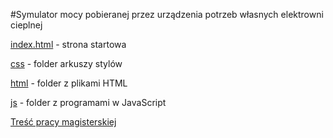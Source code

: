 #Symulator mocy pobieranej przez urządzenia potrzeb własnych elektrowni cieplnej

[index.html](https://github.com/grumatowski/symulator_mocy_pobieranej/blob/master/index.html) - strona startowa

[css](https://github.com/grumatowski/symulator_mocy_pobieranej/tree/master/css) - folder arkuszy stylów

[html](https://github.com/grumatowski/symulator_mocy_pobieranej/tree/master/html) - folder z plikami HTML

[js](https://github.com/grumatowski/symulator_mocy_pobieranej/tree/master/js) - folder z programami w JavaScript

[Treść pracy magisterskiej](https://github.com/grumatowski/symulator_mocy_pobieranej/raw/master/symulator_mocy_pobieranej.pdf)